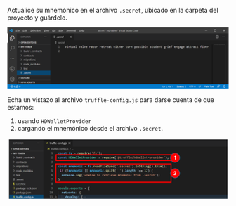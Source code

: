 
Actualice su mnemónico en el archivo `.secret`,
ubicado en la carpeta del proyecto y guárdelo.

![update mnemonic](../../images/wallets/image-02.png)

Echa un vistazo al archivo `truffle-config.js` para darse cuenta de que estamos:
1. usando `HDWalletProvider`
2. cargando el mnemónico desde el archivo `.secret`.

![truffle-config HDWalletProvider mnemonic](../../images/wallets/image-03.png)
